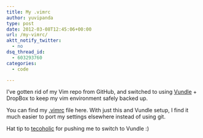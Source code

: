 ```yaml
---
title: My .vimrc
author: yuvipanda
type: post
date: 2012-03-08T12:45:06+00:00
url: /my-vimrc/
aktt_notify_twitter:
  - no
dsq_thread_id:
  - 603293760
categories:
  - code

---
```

I&#8217;ve gotten rid of my Vim repo from GitHub, and switched to using [Vundle][1] + DropBox to keep my vim environment safely backed up.

You can find my [.vimrc][2] file here. With just this and Vundle setup, I find it much easier to port my settings elsewhere instead of using git.

Hat tip to [tecoholic][3] for pushing me to switch to Vundle :)

 [1]: https://github.com/gmarik/vundle
 [2]: http://dl.dropbox.com/u/8768784/vimrc
 [3]: http://www.arunmozhi.in/
